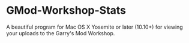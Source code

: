 # GMod-Workshop-Stats
A beautiful program for Mac OS X Yosemite or later (10.10+) for viewing your uploads to the Garry's Mod Workshop.
